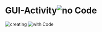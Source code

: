 # GUI-Activity![no Code](https://github.com/user-attachments/assets/b2ae4eac-9d36-4cbd-8627-60ef8cb98249)
![creating](https://github.com/user-attachments/assets/3b0d361f-98d9-4309-84c9-21aa5134ca46)
![with Code](https://github.com/user-attachments/assets/cd771a5d-9db9-4d27-932e-d4d7d89904cf)
